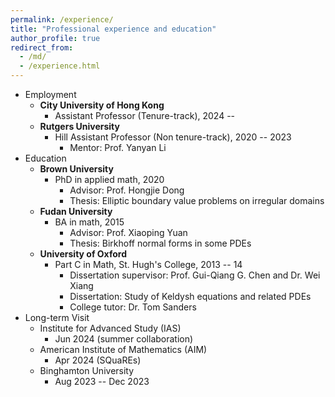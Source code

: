 ```yaml
---
permalink: /experience/
title: "Professional experience and education"
author_profile: true
redirect_from: 
  - /md/
  - /experience.html
---
```

  
  
  
  
  * Employment
      * **City University of Hong Kong**
          * Assistant Professor (Tenure-track), 2024 --
      * **Rutgers University**
          * Hill Assistant Professor (Non tenure-track), 2020 -- 2023
              * Mentor: Prof. Yanyan Li
  * Education
      * **Brown University**
          * PhD in applied math, 2020
              * Advisor: Prof. Hongjie Dong
              * Thesis: Elliptic boundary value problems on irregular domains
      * **Fudan University**
          * BA in math, 2015
              * Advisor: Prof. Xiaoping Yuan
              * Thesis: Birkhoff normal forms in some PDEs
      * **University of Oxford**
          * Part C in Math, St. Hugh's College, 2013 -- 14
              * Dissertation supervisor: Prof. Gui-Qiang G. Chen and Dr. Wei Xiang
              * Dissertation: Study of Keldysh equations and related PDEs
              * College tutor: Dr. Tom Sanders
  * Long-term Visit
      * Institute for Advanced Study (IAS)
          * Jun 2024 (summer collaboration)
      * American Institute of Mathematics (AIM)
          * Apr 2024 (SQuaREs)
      * Binghamton University
          * Aug 2023 -- Dec 2023
